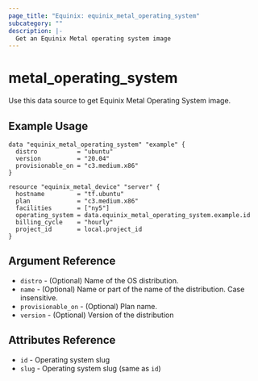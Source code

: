 ```yaml
---
page_title: "Equinix: equinix_metal_operating_system"
subcategory: ""
description: |-
  Get an Equinix Metal operating system image
---
```


# metal\_operating\_system

Use this data source to get Equinix Metal Operating System image.

## Example Usage

```hcl
data "equinix_metal_operating_system" "example" {
  distro           = "ubuntu"
  version          = "20.04"
  provisionable_on = "c3.medium.x86"
}

resource "equinix_metal_device" "server" {
  hostname         = "tf.ubuntu"
  plan             = "c3.medium.x86"
  facilities       = ["ny5"]
  operating_system = data.equinix_metal_operating_system.example.id
  billing_cycle    = "hourly"
  project_id       = local.project_id
}
```

## Argument Reference

* `distro` - (Optional) Name of the OS distribution.
* `name` - (Optional) Name or part of the name of the distribution. Case insensitive.
* `provisionable_on` - (Optional) Plan name.
* `version` - (Optional) Version of the distribution

## Attributes Reference

* `id` - Operating system slug
* `slug` - Operating system slug (same as `id`)
